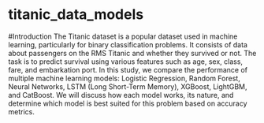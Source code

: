 # titanic_data_models
#Introduction
The Titanic dataset is a popular dataset used in machine learning, particularly for binary classification problems. It consists of data about passengers on the RMS Titanic and whether they survived or not. The task is to predict survival using various features such as age, sex, class, fare, and embarkation port. In this study, we compare the performance of multiple machine learning models: Logistic Regression, Random Forest, Neural Networks, LSTM (Long Short-Term Memory), XGBoost, LightGBM, and CatBoost. We will discuss how each model works, its nature, and determine which model is best suited for this problem based on accuracy metrics.
